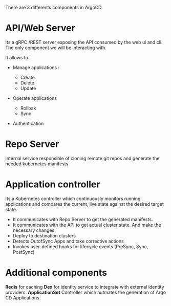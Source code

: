 There are 3 differents components in ArgoCD. 

# API/Web Server

Its a gRPC /REST server exposing the API consumed by the web ui and cli. The only component we will be interacting with.

It allows to : 
- Manage applications : 
	- Create
	- Delete
	- Update

- Operate applications
	- Rollbak
	- Sync
- Authentication
# Repo Server

Internal service responsible of cloning remote git repos and generate the needed kubernetes manifests

# Application controller

Its a Kubernetes controller which continuously monitors running applications and compares the current, live state against the desired target state. 

- It communicates with Repo Server to get the generated manifests.
- It communicates with the API to get actual cluster state. And make the necessary changes
- Deploy to destination clusters
- Detects OutofSync Apps and take corrective actions
- Invokes user-defined hooks for lifecycle events (PreSync, Sync, PostSync)

# Additional components

**Redis** for caching
**Dex** for identity service to integrate with external identity providers.
**ApplicationSet** Controller which autmates the generation of Argo CD Applications.